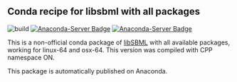 ## Conda recipe for libsbml with all packages 
![build](https://github.com/vincent-noel/libsbml-plus-packages/workflows/Publish%20package/badge.svg) [![Anaconda-Server Badge](https://anaconda.org/vincent-noel/libsbml-plus-packages/badges/version.svg)](https://anaconda.org/vincent-noel/libsbml-plus-packages) [![Anaconda-Server Badge](https://anaconda.org/vincent-noel/libsbml-plus-packages/badges/platforms.svg)](https://anaconda.org/vincent-noel/libsbml-plus-packages)

This is a non-official conda package of [libSBML](http://sbml.org/Software/libSBML) with all available packages, working for linux-64 and osx-64. This version was compiled with CPP namespace ON.

This package is automatically published on Anaconda.

